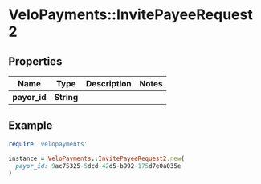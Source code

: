 # VeloPayments::InvitePayeeRequest2

## Properties

| Name | Type | Description | Notes |
| ---- | ---- | ----------- | ----- |
| **payor_id** | **String** |  |  |

## Example

```ruby
require 'velopayments'

instance = VeloPayments::InvitePayeeRequest2.new(
  payor_id: 9ac75325-5dcd-42d5-b992-175d7e0a035e
)
```

